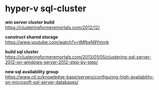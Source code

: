 # hyper-v  sql-cluster

**win server cluster build**   
https://clusteringformeremortals.com/2012/12/   

**construct shared storage**    
https://www.youtube.com/watch?v=tMfbxN9Ymmk    


**build sql cluster**  
https://clusteringformeremortals.com/2013/01/05/clustering-sql-server-2012-on-windows-server-2012-step-by-step/  


**new sql availability group**  
https://www.ctl.io/knowledge-base/servers/configuring-high-availability-on-microsoft-sql-server-databases/   

